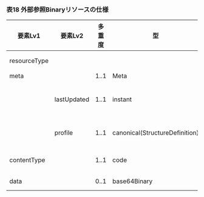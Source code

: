### 表18 外部参照Binaryリソースの仕様

| 要素Lv1 | 要素Lv2 | 多重度 | 型 | 値 | 生理検査レポートCDAとのマッピング<BR>(CD=ClinicalDocument) | 説明 |
|---|---|---|---|---|---|---|
| resourceType |  |  |  | "Binary" | /CD/component/structuredBody/component/section/<BR>entry/observation/reference/externalDocument | Binaryリソースであることを示す。 |
| meta |  | 1..1 | Meta |  |  |  |
|  | lastUpdated | 1..1 | instant | "2023-12-25T20:21:32+09:00" |  | 最終更新日時。YYYY-MM-DDThh:mm:ss.sss+zz:zz。値は例示。 |
|  | profile | 1..1 | canonical(StructureDefinition) | "http://jpfhir.jp/fhir/SEAMAT/StructureDefinition/<BR>JP_Binary_SEAMAT" |  | 本リソースのプロファイルを識別するURLを指定する。値は固定。 |
| contentType |  | 1..1 | code | "image/jpeg" | /CD/component/structuredBody/component/section/<BR>entry/observation/reference/externalDocument/text/<BR>@mediaType | バイナリデータのMIMEタイプ。値は例示 |
| data |  | 0..1 | base64Binary | "JVBERi0xLjcKCjQgMCBvYmoKKElkZW50aXR5KQplb..." | /CD/component/structuredBody/component/section/<BR>entry/observationMedia/value/@representation | 実際のデータ。値は例示。 |
